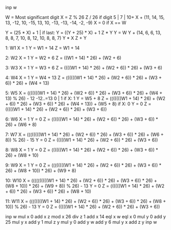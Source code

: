 inp w

W = Most significant digit
X = Z % 26
Z / 26 if digit 5 | 7 | 10+
X + (11, 14, 15, 13, -12, 10, -15, 13, 10, -13, -13, -14, -2, -9)
X = 0 if X == W

Y = (25 * X) + 1 | if last: Y = ((Y + 25) * X) + 1
Z * Y
Y = W
Y + (14,  6,  6, 13,  8,   8,   7, 10,  8,  12,  10,   8,  8,  7)
Y * X
Z + Y

1: 
    W1
    X = 1
    Y = W1 + 14
    Z = W1 + 14

2:
    W2
    X = 1
    Y = W2 + 6
    Z = ((W1 + 14) * 26) + (W2 + 6)

3:
    W3
    X = 1
    Y = W3 + 6
    Z = ((((W1 + 14) * 26) + (W2 + 6)) * 26) + (W3 + 6)

4:
    W4
    X = 1
    Y = W4 + 13
    Z = ((((((W1 + 14) * 26) + (W2 + 6)) * 26) + (W3 + 6)) * 26) + (W4 + 13)

5:
    W5
    X = (((((((W1 + 14) * 26) + (W2 + 6)) * 26) + (W3 + 6)) * 26) + (W4 + 13) % 26) - 12
        -12..=13
        0 | 1
    if X: 1
        Y = W5 + 8
        Z = (((((((W1 + 14) * 26) + (W2 + 6)) * 26) + (W3 + 6)) * 26) + (W4 + 13)) + (W5 + 8)
    if X: 0
        Y = 0
        Z = (((((W1 + 14) * 26) + (W2 + 6)) * 26) + (W3 + 6))

6:
    W6
    X = 1
    Y = 0
    Z = ((((((W1 + 14) * 26) + (W2 + 6)) * 26) + (W3 + 6)) * 26) + (W6 + 8)

7:
    W7
    X = ((((((((W1 + 14) * 26) + (W2 + 6)) * 26) + (W3 + 6)) * 26) + (W6 + 8)) % 26) - 15
    Y = 0
    Z = (((((W1 + 14) * 26) + (W2 + 6)) * 26) + (W3 + 6))

8:
    W8
    X = 1
    Y = 0
    Z = ((((((W1 + 14) * 26) + (W2 + 6)) * 26) + (W3 + 6)) * 26) + (W8 + 10)

9:
    W9
    X = 1
    Y = 0
    Z = ((((((((W1 + 14) * 26) + (W2 + 6)) * 26) + (W3 + 6)) * 26) + (W8 + 10)) * 26) + (W9 + 8)

10: 
    W10
    X = ((((((((((W1 + 14) * 26) + (W2 + 6)) * 26) + (W3 + 6)) * 26) + (W8 + 10)) * 26) + (W9 + 8)) % 26) - 13
    Y = 0
    Z = ((((((W1 + 14) * 26) + (W2 + 6)) * 26) + (W3 + 6)) * 26) + (W8 + 10)

11: 
    W11
    X = ((((((((W1 + 14) * 26) + (W2 + 6)) * 26) + (W3 + 6)) * 26) + (W8 + 10)) % 26) - 13
    Y = 0
    Z = (((((W1 + 14) * 26) + (W2 + 6)) * 26) + (W3 + 6))

inp w
mul x 0
add x z
mod x 26
div z 1
add x 14
eql x w
eql x 0
mul y 0
add y 25
mul y x
add y 1
mul z y
mul y 0
add y w
add y 6
mul y x
add z y
inp w